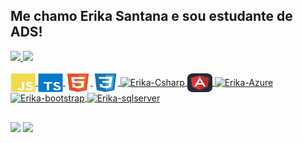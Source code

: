 ## Me chamo Erika Santana e sou estudante de ADS!
<div>
<a href="https://github.com/eriksntn">
<img loading="lazy" height="180em" src="https://github-readme-stats.vercel.app/api?username=erikasntn&show_icons=true&theme=dracula&include_all_commits=true&count_private=true"/>
<img loading="lazy" height="180em" src="https://github-readme-stats.vercel.app/api/top-langs/?username=erikasntn&layout=compact&langs_count=7&theme=dracula"/>
</div>

<div style="display: inline_block"><br>
  <img align="center" alt="Erika-Js" height="30" width="40" src="https://raw.githubusercontent.com/devicons/devicon/master/icons/javascript/javascript-plain.svg">
  <img align="center" alt="Erika-Ts" height="30" width="40" src="https://raw.githubusercontent.com/devicons/devicon/master/icons/typescript/typescript-original.svg">
  <img align="center" alt="Erika-HTML" height="30" width="40" src="https://raw.githubusercontent.com/devicons/devicon/master/icons/html5/html5-original.svg">
  <img align="center" alt="Erika-CSS" height="30" width="40" 
    src="https://raw.githubusercontent.com/devicons/devicon/master/icons/css3/css3-original.svg">
  <img align="center" alt="Erika-Csharp" height="30" width="40" src="https://github.com/erikasntn/skill-icons/blob/main/icons/CS.svg">   
  <img align="center" alt="Erika-angularjs" height="30" width="40" src="https://github.com/tandpfun/skill-icons/blob/main/icons/Angular-Dark.svg" width="48">
  <img align="center" alt="Erika-Azure" height="30" width="40" src="https://github.com/erikasntn/skill-icons/blob/main/icons/Azure-Dark.svg" width="48"> 
  <img align="center" alt="Erika-bootstrap" height="30" width="40" 
  src="https://github.com/erikasntn/skill-icons/blob/main/icons/Bootstrap.svg" />
 <img align="center" alt="Erika-sqlserver" height="30" width="40"
 src="https://cdn.jsdelivr.net/gh/devicons/devicon/icons/microsoftsqlserver/microsoftsqlserver-plain.svg" 

</div>
  
  ##
    
<div> 
  <a href = "mailto:erikaln54@gmail.com"><img src="https://img.shields.io/badge/-Gmail-%23333?style=for-the-badge&logo=gmail&logoColor=white" target="_blank"></a>
  <a href="https://www.linkedin.com/in/erika-santana-da-silva-88744721b" target="_blank"><img src="https://img.shields.io/badge/-LinkedIn-%230077B5?style=for-the-badge&logo=linkedin&logoColor=white" target="_blank"></a> 
  
</div>
